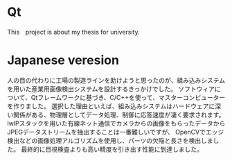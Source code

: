 # Qt
This　project is about my thesis for university.

# Japanese veresion
人の目の代わりに工場の製造ラインを助けようと思ったのが、組み込みシステムを用いた産業用画像検出システムを設計するきっかけでした。
ソフトウィアについて、Qtフレームワークに基づき、C/C++を使って、マスターコンピューターを作りました。
選択した理由といえば、組み込みシステムはハードウェアに深い関係がある、物理層としてデータ処理、制御に応答速度が凄く要求されます。
lwIPスタックを用いた有線ネット通信でカメラからの画像をもらったデータからJPEGデータストリームを抽出することは一番難しいですが、
OpenCVでエッジ検出などの画像処理アルゴリズムを使用し、パーツの欠陥と長さを検出しました。
最終的に目視検査よりも高い精度を引き出す性能に到達しました。

